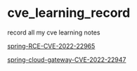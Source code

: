 # cve_learning_record
record all my cve learning notes 

<a href="spring-RCE-CVE-2022-22965/">spring-RCE-CVE-2022-22965</a>

<a href="spring-cloud-gateway-CVE-2022-22947/">spring-cloud-gateway-CVE-2022-22947</a>

